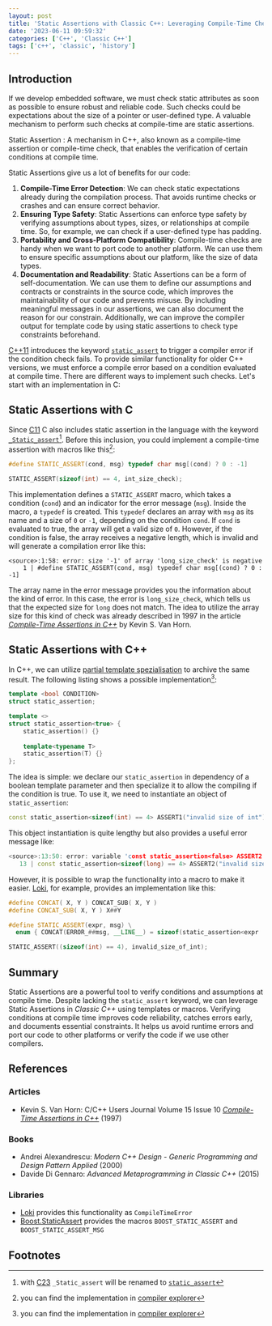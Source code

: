```yaml
---
layout: post
title: 'Static Assertions with Classic C++: Leveraging Compile-Time Checks'
date: '2023-06-11 09:59:32'
categories: ['C++', 'Classic C++']
tags: ['c++', 'classic', 'history']
---
```


## Introduction

If we develop embedded software, we must check static attributes as soon as 
possible to ensure robust and reliable code. Such checks could be expectations 
about the size of a pointer or user-defined type. A valuable mechanism to 
perform such checks at compile-time are static assertions. 

Static Assertion
: A mechanism in C++,  also known as a compile-time assertion or compile-time 
check, that enables the verification of certain conditions at compile time. 

Static Assertions give us a lot of benefits for our code: 
1. **Compile-Time Error Detection**: We can check static expectations already during
    the compilation process. That avoids runtime checks or crashes and can ensure 
    correct behavior.
2. **Ensuring Type Safety**: Static Assertions can enforce type safety by verifying 
    assumptions about types, sizes, or relationships at compile time. So, for 
    example, we can check if a user-defined type has padding. 
3. **Portability and Cross-Platform Compatibility**: Compile-time checks are handy 
    when we want to port code to another platform. We can use them to ensure 
    specific assumptions about our platform, like the size of data types.
4. **Documentation and Readability**: Static Assertions can be a form of 
    self-documentation. We can use them to define our assumptions and contracts 
    or constraints in the source code, which improves the maintainability of 
    our code and prevents misuse. By including meaningful messages in our 
    assertions, we can also document the reason for our constrain. Additionally, 
    we can improve the compiler output for template code by using static 
    assertions to check type constraints beforehand.

[C++11][4] introduces the keyword [`static_assert`][3] to trigger a compiler 
error if the condition check fails. To provide similar functionality for 
older C++ versions, we must enforce a compile error based on a condition 
evaluated at compile time. There are different ways to implement such checks. 
Let's start with an implementation in C:

## Static Assertions with C

Since [C11][6] C also includes static assertion in the language with the 
keyword [`_Static_assert`][7][^1]. Before this inclusion, you could implement a 
compile-time assertion with macros like this[^2]:

```cpp
#define STATIC_ASSERT(cond, msg) typedef char msg[(cond) ? 0 : -1]

STATIC_ASSERT(sizeof(int) == 4, int_size_check);
```

This implementation defines a `STATIC_ASSERT` macro, which takes a condition (`cond`) 
and an indicator for the error message (`msg`). Inside the macro, a `typedef` is 
created. This `typedef` declares an array with `msg` as its name and a size
of `0` or `-1`, depending on the condition `cond`. If `cond` is evaluated to 
true, the array will get a valid size of `0`. However, if the condition is false, 
the array receives a negative length, which is invalid and will generate a 
compilation error like this:

```
<source>:1:58: error: size '-1' of array 'long_size_check' is negative
    1 | #define STATIC_ASSERT(cond, msg) typedef char msg[(cond) ? 0 : -1]
```

The array name in the error message provides you the information about the 
kind of error. In this case, the error is `long_size_check`, which tells us 
that the expected size for `long` does not match. The idea to utilize the array 
size for this kind of check was already described in 1997 in the article 
[*Compile-Time Assertions in C++*][5] by Kevin S. Van Horn.  

## Static Assertions with C++

In C++, we can utilize [partial template spezialisation][9] to archive the same 
result. The following listing shows a possible implementation[^3]:

```cpp
template <bool CONDITION>
struct static_assertion;

template <>
struct static_assertion<true> {
    static_assertion() {}
    
    template<typename T>
    static_assertion(T) {}
};
```

The idea is simple: we declare our `static_assertion` in dependency of a 
boolean template parameter and then specialize it to allow the compiling if the 
condition is true. To use it, we need to instantiate an object of `static_assertion`:

```cpp
const static_assertion<sizeof(int) == 4> ASSERT1("invalid size of int");
```

This object instantiation is quite lengthy but also provides a useful error 
message like:

```cpp
<source>:13:50: error: variable 'const static_assertion<false> ASSERT2' has initializer but incomplete type
   13 | const static_assertion<sizeof(long) == 4> ASSERT2("invalid size of long");
```

However, it is possible to wrap the functionality into a macro to make it easier. 
[Loki][10], for example, provides an implementation like this:

```cpp
#define CONCAT( X, Y ) CONCAT_SUB( X, Y )
#define CONCAT_SUB( X, Y ) X##Y

#define STATIC_ASSERT(expr, msg) \
  enum { CONCAT(ERROR_##msg, __LINE__) = sizeof(static_assertion<expr != 0 >) }

STATIC_ASSERT((sizeof(int) == 4), invalid_size_of_int);
```

## Summary

Static Assertions are a powerful tool to verify conditions and assumptions at 
compile time. Despite lacking the `static_assert` keyword, we can leverage 
Static Assertions in *Classic C++* using templates or macros. Verifying conditions 
at compile time improves code reliability, catches errors early, and documents 
essential constraints. It helps us avoid runtime errors and port our code to 
other platforms or verify the code if we use other compilers.

## References

### Articles

* Kevin S. Van Horn: C/C++ Users Journal Volume 15 Issue 10 [*Compile-Time Assertions in C++*][5] (1997)

### Books

* Andrei Alexandrescu: *Modern C++ Design - Generic Programming and Design Pattern Applied* (2000)
* Davide Di Gennaro: *Advanced Metaprogramming in Classic C++* (2015)

### Libraries

* [Loki][10] provides this functionality as `CompileTimeError`
* [Boost.StaticAssert][11] provides the macros `BOOST_STATIC_ASSERT` and `BOOST_STATIC_ASSERT_MSG`

## Footnotes

[^1]: with [C23][8] `_Static_assert` will be renamed to [`static_assert`](https://en.cppreference.com/w/c/language/_Static_assert)
[^2]: you can find the implementation in [compiler explorer](https://godbolt.org/z/vancxEzbr)
[^3]: you can find the implementation in [compiler explorer](https://godbolt.org/z/s3nj14sre)

[1]: https://en.wikipedia.org/wiki/C%2B%2B03
[2]: https://gcc.gnu.org/gcc-4.8/
[3]: https://en.cppreference.com/w/cpp/language/static_assert
[4]: https://en.wikipedia.org/wiki/C%2B%2B11
[5]: https://web.archive.org/web/20000816131057/http://www.xmission.com/~ksvhsoft/ctassert/ctassert.html
[6]: https://en.wikipedia.org/wiki/C11_(C_standard_revision)
[7]: https://en.cppreference.com/w/c/language/_Static_assert
[8]: https://en.wikipedia.org/wiki/C23_(C_standard_revision)
[9]: https://en.cppreference.com/w/cpp/language/partial_specialization
[10]: https://loki-lib.sourceforge.net/
[11]: https://www.boost.org/doc/libs/1_82_0/doc/html/boost_staticassert.html
